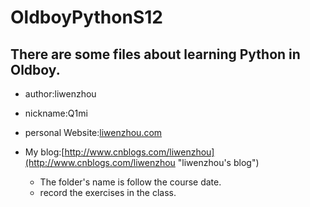 # OldboyPythonS12
## There are some files about learning Python in Oldboy.

* author:liwenzhou
* nickname:Q1mi

* personal Website:[liwenzhou.com](http://liwenzhou.com "liwenzhou's website")
* My blog:[http://www.cnblogs.com/liwenzhou](http://www.cnblogs.com/liwenzhou "liwenzhou's blog")

	* The folder's name is follow the course date.
	* record the exercises in the class.



